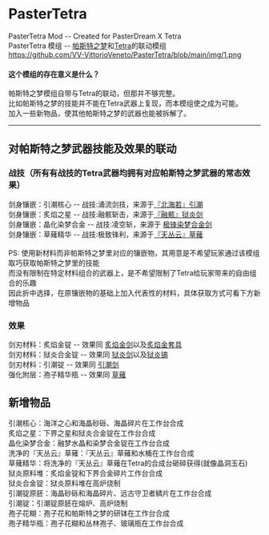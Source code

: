 # PasterTetra
PasterTetra Mod -- Created for PasterDream X Tetra<br>
PasterTetra 模组 -- [帕斯特之梦](https://www.mcmod.cn/class/8530.html)和[Tetra](https://www.mcmod.cn/class/2018.html)的联动模组<br>
https://github.com/VV-VittorioVeneto/PasterTetra/blob/main/img/1.png

#### 这个模组的存在意义是什么？
帕斯特之梦模组自带与Tetra的联动，但那并不够完整。<br>
比如帕斯特之梦的技能并不能在Tetra武器上复现，而本模组使之成为可能。<br>
加入一些新物品，使其他帕斯特之梦的武器也能被拆解了。

------------------

## 对帕斯特之梦武器技能及效果的联动
### 战技（所有有战技的Tetra武器均拥有对应帕斯特之梦武器的常态效果）
剑身镶嵌：引潮核心 -- 战技:涌流剑技，来源于[『北海若』引潮](https://www.mcmod.cn/item/689917.html)<br>
剑身镶嵌：炙焰之星 -- 战技:融骸斩击，来源于[『融骸』狱炎剑](https://www.mcmod.cn/item/689901.html)<br>
剑身镶嵌：晶化染梦合金 -- 战技:凌空斩，来源于 [极锋染梦合金剑](https://www.mcmod.cn/item/664496.html)<br>
剑身镶嵌：草薙精华 -- 战技:极致锋利，来源于[『天丛云』草薙](https://www.mcmod.cn/item/689915.html)<br><br>
PS: 使用新材料而非帕斯特之梦里对应的镶嵌物，其用意是不希望玩家通过该模组取巧获取帕斯特之梦里的技能<br>
    而没有限制在特定材料组合的武器上，是不希望限制了Tetra给玩家带来的自由组合的乐趣<br>
    因此折中选择，在原镶嵌物的基础上加入代表性的材料，具体获取方式可看下方新增物品
    
### 效果
剑刃材料：炙焰金锭 -- 效果同 [炙焰金剑](https://www.mcmod.cn/item/689899.html)以及[炙焰金套具](https://www.mcmod.cn/item/689959.html)<br>
剑刃材料：狱炎合金锭 -- 效果同 [狱炎剑](https://www.mcmod.cn/item/689900.html)以及[狱炎镐](https://www.mcmod.cn/item/689903.html)<br>
剑刃材料：引潮锭 -- 效果同 [引潮剑](https://www.mcmod.cn/item/689916.html)<br>
强化附层：孢子精华瓶 -- 效果同 [草薙](https://www.mcmod.cn/item/689907.html)<br>

## 新增物品
引潮核心：海洋之心和海晶砂砾、海晶碎片在工作台合成<br>
炙焰之星：下界之星和狱炎合金锭在工作台合成<br>
晶化染梦合金：融梦水晶和染梦合金锭在工作台合成<br>
洗净的『天丛云』草薙：『天丛云』草薙和水桶在工作台合成<br>
草薙精华：将洗净的『天丛云』草薙在Tetra的合成台砸碎获得(就像晶洞玉石)<br>
狱炎原料堆：炙焰金锭和下界合金碎片工作台合成<br>
狱炎合金锭：狱炎原料堆在高炉烧制<br>
引潮锭原胚：海晶砂砾和海晶碎片、远古守卫者鳞片在工作台合成<br>
引潮锭：引潮锭原胚在熔炉、高炉烧制<br>
孢子花糊：孢子花和帕斯特之梦的研钵在工作台合成<br>
孢子精华瓶：孢子花糊和丛林孢子、玻璃瓶在工作台合成
